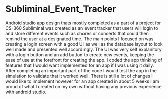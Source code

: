 # Subliminal_Event_Tracker
Android studio app design thats mostly completed as a part of a project for CS-360
Subliminal was created as an event tracker that users will login to and store different events such as chores or concerts that could then remind the user at a designated time. The main points I focused on was creating a login screen with a good UI as well as the database layout to look well made and presented well accordingly. The UI was very self explanitory with a login button and an add button to create new events, keeping the ease of use at the forefront for creating the app. I coded the app thinking of features that I would want implemented for an app if I was using it daily. After completing an important part of the code I would test the app in the simulation to validate that it worked well. There is still a lot of changes I would like to implement however for an app created in about 5 weeks I am proud of what I created on my own without having any previous experience with android studio. 
